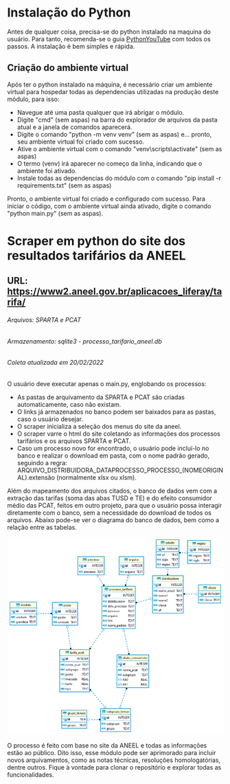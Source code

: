 # Instalação do Python
Antes de qualquer coisa, precisa-se do python instalado na maquina do usuário. Para tanto, recomenda-se o guia [PythonYouTube](https://www.youtube.com/watch?v=KeDLsBmi3JA) com todos os passos. A instalação é bem simples e rápida.

## Criação do ambiente virtual
Após ter o python instalado na máquina, é necessário criar um ambiente virtual para hospedar todas as dependencias utilizadas na produção deste módulo, para isso:
- Navegue até uma pasta qualquer que irá abrigar o módulo.
- Digite "cmd" (sem aspas) na barra do explorador de arquivos da pasta atual e a janela de comandos aparecerá.
- Digite o comando "python -m venv venv" (sem as aspas) e... pronto, seu ambiente virtual foi criado com sucesso.
- Ative o ambiente virtual com o comando "venv\scripts\activate" (sem as aspas)
- O termo (venv) irá aparecer no começo da linha, indicando que o ambiente foi ativado.
- Instale todas as dependencias do módulo com o comando "pip install -r requirements.txt" (sem as aspas)

Pronto, o ambiente virtual foi criado e configurado com sucesso. Para iniciar o código, com o ambiente virtual ainda ativado, digite o comando "python main.py" (sem as aspas).

# Scraper em python do site dos resultados tarifários da ANEEL
## URL:  https://www2.aneel.gov.br/aplicacoes_liferay/tarifa/
###### Arquivos: SPARTA e PCAT
###### Armazenamento: sqlite3 - processo_tarifario_aneel.db
###### Coleta atualizada em 20/02/2022

O usuário deve executar apenas o main.py, englobando os processos:
- As pastas de arquivamento da SPARTA e PCAT são criadas automaticamente, caso não existam.
- O links já armazenados no banco podem ser baixados para as pastas, caso o usuário desejar.
- O scraper inicializa a seleção dos menus do site da aneel.
- O scraper varre o html do site coletando as informações dos processos tarifários e os arquivos SPARTA e PCAT.
- Caso um processo novo for encontrado, o usuário pode incluí-lo no banco e realizar o download em pasta, com o nome padrão gerado, seguindo a regra: ARQUIVO_DISTRIBUIDORA_DATAPROCESSO_PROCESSO_(NOMEORIGINAL).extensão (normalmente xlsx ou xlsm).

Além do mapeamento dos arquivos citados, o banco de dados vem com a extração das tarifas (soma das abas TUSD e TE) e do efeito consumidor médio das PCAT, feitos em outro projeto, para que o usuário possa interagir diretamente com o banco, sem a necessidade do download de todos os arquivos. Abaixo pode-se ver o diagrama do banco de dados, bem como a relação entre as tabelas. <br/>
<p align="center">
  <img src="/db/diagrama_aneel.png" width="750">
</p>

O processo é feito com base no site da ANEEL e todas as informações estão ao público. Dito isso, esse módulo pode ser aprimorado para incluir novos arquivamentos, como as notas técnicas, resoluções homologatórias, dentre outros. Fique à vontade para clonar o repositório e explorar todas as funcionalidades.
